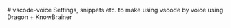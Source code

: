       # vscode-voice
Settings, snippets etc. to make using vscode by voice using Dragon + KnowBrainer 
 
 
